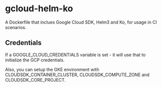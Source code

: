 # gcloud-helm-ko
A Dockerfile that inclues Google Cloud SDK, Helm3 and Ko, for usage in CI scenarios.

## Credentials
If a GOOGLE_CLOUD_CREDENTIALS variable is set - it will use that to initialize the GCP credentials.

Also, you can setup the GKE environment with CLOUDSDK_CONTAINER_CLUSTER, CLOUDSDK_COMPUTE_ZONE and CLOUDSDK_CORE_PROJECT.